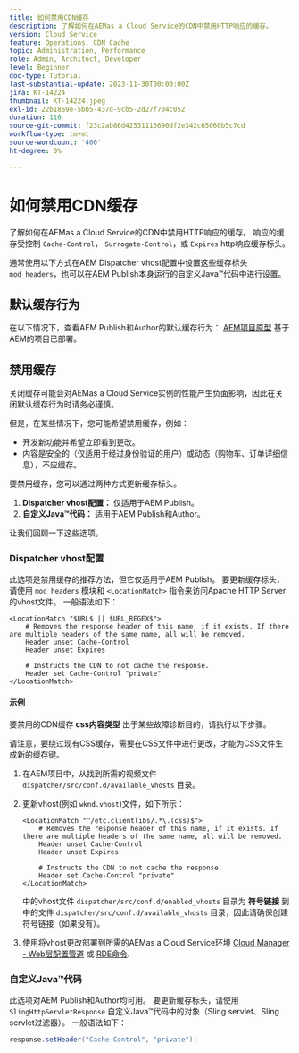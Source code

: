 ```yaml
---
title: 如何禁用CDN缓存
description: 了解如何在AEMas a Cloud Service的CDN中禁用HTTP响应的缓存。
version: Cloud Service
feature: Operations, CDN Cache
topic: Administration, Performance
role: Admin, Architect, Developer
level: Beginner
doc-type: Tutorial
last-substantial-update: 2023-11-30T00:00:00Z
jira: KT-14224
thumbnail: KT-14224.jpeg
exl-id: 22b1869e-5bb5-437d-9cb5-2d27f704c052
duration: 116
source-git-commit: f23c2ab86d42531113690df2e342c65060b5c7cd
workflow-type: tm+mt
source-wordcount: '400'
ht-degree: 0%

---
```


# 如何禁用CDN缓存

了解如何在AEMas a Cloud Service的CDN中禁用HTTP响应的缓存。 响应的缓存受控制 `Cache-Control`， `Surrogate-Control`，或 `Expires` http响应缓存标头。

通常使用以下方式在AEM Dispatcher vhost配置中设置这些缓存标头 `mod_headers`，也可以在AEM Publish本身运行的自定义Java™代码中进行设置。

## 默认缓存行为

在以下情况下，查看AEM Publish和Author的默认缓存行为： [AEM项目原型](./enable-caching.md#default-caching-behavior) 基于AEM的项目已部署。

## 禁用缓存

关闭缓存可能会对AEMas a Cloud Service实例的性能产生负面影响，因此在关闭默认缓存行为时请务必谨慎。

但是，在某些情况下，您可能希望禁用缓存，例如：

- 开发新功能并希望立即看到更改。
- 内容是安全的（仅适用于经过身份验证的用户）或动态（购物车、订单详细信息），不应缓存。

要禁用缓存，您可以通过两种方式更新缓存标头。

1. **Dispatcher vhost配置：** 仅适用于AEM Publish。
1. **自定义Java™代码：** 适用于AEM Publish和Author。

让我们回顾一下这些选项。

### Dispatcher vhost配置

此选项是禁用缓存的推荐方法，但它仅适用于AEM Publish。 要更新缓存标头，请使用 `mod_headers` 模块和 `<LocationMatch>` 指令来访问Apache HTTP Server的vhost文件。 一般语法如下：

```
<LocationMatch "$URL$ || $URL_REGEX$">
    # Removes the response header of this name, if it exists. If there are multiple headers of the same name, all will be removed.
    Header unset Cache-Control
    Header unset Expires

    # Instructs the CDN to not cache the response.
    Header set Cache-Control "private"
</LocationMatch>
```

#### 示例

要禁用的CDN缓存 **css内容类型** 出于某些故障诊断目的，请执行以下步骤。

请注意，要绕过现有CSS缓存，需要在CSS文件中进行更改，才能为CSS文件生成新的缓存键。

1. 在AEM项目中，从找到所需的视频文件 `dispatcher/src/conf.d/available_vhosts` 目录。
1. 更新vhost(例如 `wknd.vhost`)文件，如下所示：

   ```
   <LocationMatch "^/etc.clientlibs/.*\.(css)$">
       # Removes the response header of this name, if it exists. If there are multiple headers of the same name, all will be removed.
       Header unset Cache-Control
       Header unset Expires
   
       # Instructs the CDN to not cache the response.
       Header set Cache-Control "private"
   </LocationMatch>
   ```

   中的vhost文件 `dispatcher/src/conf.d/enabled_vhosts` 目录为 **符号链接** 到中的文件 `dispatcher/src/conf.d/available_vhosts` 目录，因此请确保创建符号链接（如果没有）。
1. 使用将vhost更改部署到所需的AEMas a Cloud Service环境 [Cloud Manager - Web层配置管道](https://experienceleague.adobe.com/docs/experience-manager-cloud-service/content/implementing/using-cloud-manager/cicd-pipelines/introduction-ci-cd-pipelines.html?#web-tier-config-pipelines) 或 [RDE命令](https://experienceleague.adobe.com/docs/experience-manager-learn/cloud-service/developing/rde/how-to-use.html?lang=en#deploy-apache-or-dispatcher-configuration).

### 自定义Java™代码

此选项对AEM Publish和Author均可用。 要更新缓存标头，请使用 `SlingHttpServletResponse` 自定义Java™代码中的对象（Sling servlet、Sling servlet过滤器）。 一般语法如下：

```java
response.setHeader("Cache-Control", "private");
```
